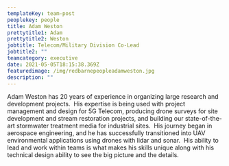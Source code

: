```yaml
---
templateKey: team-post
peoplekey: people
title: Adam Weston
prettytitle1: Adam
prettytitle2: Weston
jobtitle: Telecom/Military Division Co-Lead
jobtitle2: ""
teamcategory: executive
date: 2021-05-05T18:15:38.369Z
featuredimage: /img/redbarnepeopleadamweston.jpg
description: ""
---
```


Adam Weston has 20 years of experience in organizing large research and development projects.  His expertise is being used with project management and design for 5G Telecom, producing drone surveys for site development and stream restoration projects, and building our state-of-the-art stormwater treatment media for industrial sites.  His journey began in aerospace engineering, and he has successfully transitioned into UAV environmental applications using drones with lidar and sonar.  His ability to lead and work within teams is what makes his skills unique along with his technical design ability to see the big picture and the details.
